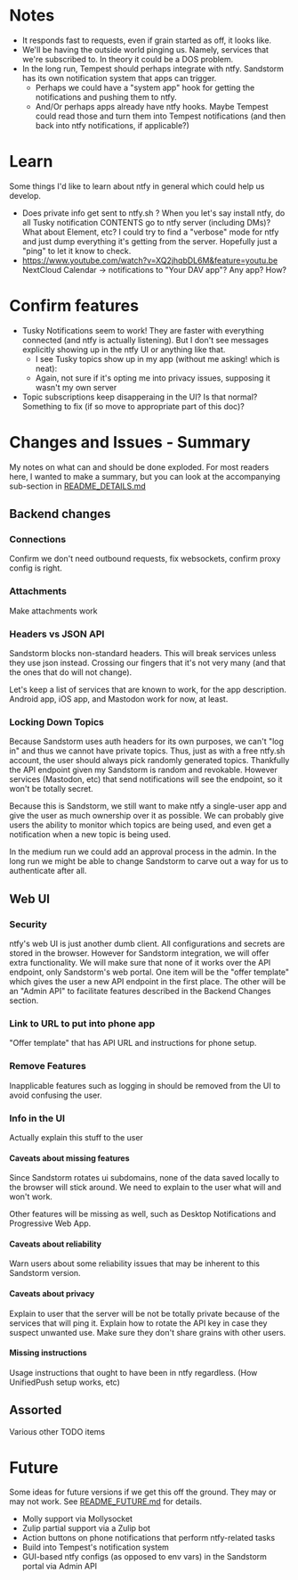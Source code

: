 
# Notes

* It responds fast to requests, even if grain started as off, it looks like.
* We'll be having the outside world pinging us. Namely, services that we're subscribed to. In theory it could be a DOS problem.
* In the long run, Tempest should perhaps integrate with ntfy. Sandstorm has its own notification system that apps can trigger.
	* Perhaps we could have a "system app" hook for getting the notifications and pushing them to ntfy.
	* And/Or perhaps apps already have ntfy hooks. Maybe Tempest could read those and turn them into Tempest notifications (and then back into ntfy notifications, if applicable?)

# Learn

Some things I'd like to learn about ntfy in general which could help us develop.

* Does private info get sent to ntfy.sh ? When you let's say install ntfy, do all Tusky notification CONTENTS go to ntfy server (including DMs)? What about Element, etc? I could try to find a "verbose" mode for ntfy and just dump everything it's getting from the server. Hopefully just a "ping" to let it know to check.
* https://www.youtube.com/watch?v=XQ2jhqbDL6M&feature=youtu.be NextCloud Calendar -> notifications to "Your DAV app"? Any app? How?

# Confirm features

* Tusky Notifications seem to work! They are faster with everything connected (and ntfy is actually listening). But I don't see messages explicitly showing up in the ntfy UI or anything like that.
	* I see Tusky topics show up in my app (without me asking! which is neat):
	* Again, not sure if it's opting me into privacy issues, supposing it wasn't my own server
* Topic subscriptions keep disapperaing in the UI? Is that normal? Something to fix (if so move to appropriate part of this doc)?

# Changes and Issues - Summary

My notes on what can and should be done exploded. For most readers here, I wanted to make a summary, but you can look at the accompanying sub-section in [README_DETAILS.md](README_DETAILS.md)

## Backend changes

### Connections

Confirm we don't need outbound requests, fix websockets, confirm proxy config is right.

### Attachments

Make attachments work

### Headers vs JSON API

Sandstorm blocks non-standard headers. This will break services unless they use json instead. Crossing our fingers that it's not very many (and that the ones that do will not change).

Let's keep a list of services that are known to work, for the app description. Android app, iOS app, and Mastodon work for now, at least.

### Locking Down Topics

Because Sandstorm uses auth headers for its own purposes, we can't "log in" and thus we cannot have private topics. Thus, just as with a free ntfy.sh account, the user should always pick randomly generated topics. Thankfully the API endpoint given my Sandstorm is random and revokable. However services (Mastodon, etc) that send notifications will see the endpoint, so it won't be totally secret.

Because this is Sandstorm, we still want to make ntfy a single-user app and give the user as much ownership over it as possible. We can probably give users the ability to monitor which topics are being used, and even get a notification when a new topic is being used.

In the medium run we could add an approval process in the admin. In the long run we might be able to change Sandstorm to carve out a way for us to authenticate after all.

## Web UI

### Security

ntfy's web UI is just another dumb client. All configurations and secrets are stored in the browser. However for Sandstorm integration, we will offer extra functionality. We will make sure that none of it works over the API endpoint, only Sandstorm's web portal. One item will be the "offer template" which gives the user a new API endpoint in the first place. The other will be an "Admin API" to facilitate features described in the Backend Changes section.

### Link to URL to put into phone app

"Offer template" that has API URL and instructions for phone setup.

### Remove Features

Inapplicable features such as logging in should be removed from the UI to avoid confusing the user.

### Info in the UI

Actually explain this stuff to the user

#### Caveats about missing features

Since Sandstorm rotates ui subdomains, none of the data saved locally to the browser will stick around. We need to explain to the user what will and won't work.

Other features will be missing as well, such as Desktop Notifications and Progressive Web App.

#### Caveats about reliability

Warn users about some reliability issues that may be inherent to this Sandstorm version.

#### Caveats about privacy

Explain to user that the server will be not be totally private because of the services that will ping it. Explain how to rotate the API key in case they suspect unwanted use. Make sure they don't share grains with other users.

#### Missing instructions

Usage instructions that ought to have been in ntfy regardless. (How UnifiedPush setup works, etc)

## Assorted

Various other TODO items

# Future

Some ideas for future versions if we get this off the ground. They may or may not work. See [README_FUTURE.md](README_FUTURE.md) for details.

* Molly support via Mollysocket
* Zulip partial support via a Zulip bot
* Action buttons on phone notifications that perform ntfy-related tasks
* Build into Tempest's notification system
* GUI-based ntfy configs (as opposed to env vars) in the Sandstorm portal via Admin API
